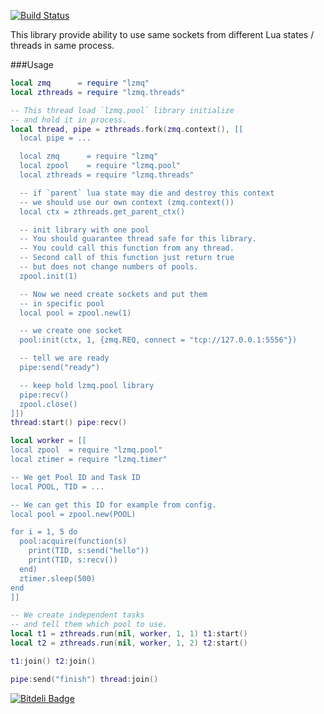 [![Build Status](https://travis-ci.org/moteus/lzmq-pool.png?branch=master)](https://travis-ci.org/moteus/lzmq-pool)

This library provide ability to use same sockets from different
Lua states / threads in same process.

###Usage

```Lua
local zmq      = require "lzmq"
local zthreads = require "lzmq.threads"

-- This thread load `lzmq.pool` library initialize 
-- and hold it in process.
local thread, pipe = zthreads.fork(zmq.context(), [[
  local pipe = ...

  local zmq      = require "lzmq"
  local zpool    = require "lzmq.pool"
  local zthreads = require "lzmq.threads"

  -- if `parent` lua state may die and destroy this context
  -- we should use our own context (zmq.context())
  local ctx = zthreads.get_parent_ctx()

  -- init library with one pool
  -- You should guarantee thread safe for this library.
  -- You could call this function from any thread.
  -- Second call of this function just return true 
  -- but does not change numbers of pools.
  zpool.init(1)

  -- Now we need create sockets and put them
  -- in specific pool
  local pool = zpool.new(1)

  -- we create one socket
  pool:init(ctx, 1, {zmq.REQ, connect = "tcp://127.0.0.1:5556"})

  -- tell we are ready
  pipe:send("ready")

  -- keep hold lzmq.pool library
  pipe:recv()
  zpool.close()
]])
thread:start() pipe:recv()

local worker = [[
local zpool  = require "lzmq.pool"
local ztimer = require "lzmq.timer"

-- We get Pool ID and Task ID
local POOL, TID = ...

-- We can get this ID for example from config.
local pool = zpool.new(POOL)

for i = 1, 5 do
  pool:acquire(function(s)
    print(TID, s:send("hello"))
    print(TID, s:recv())
  end)
  ztimer.sleep(500)
end
]]

-- We create independent tasks
-- and tell them which pool to use.
local t1 = zthreads.run(nil, worker, 1, 1) t1:start()
local t2 = zthreads.run(nil, worker, 1, 2) t2:start()

t1:join() t2:join()

pipe:send("finish") thread:join()

```


[![Bitdeli Badge](https://d2weczhvl823v0.cloudfront.net/moteus/lzmq-pool/trend.png)](https://bitdeli.com/free "Bitdeli Badge")

